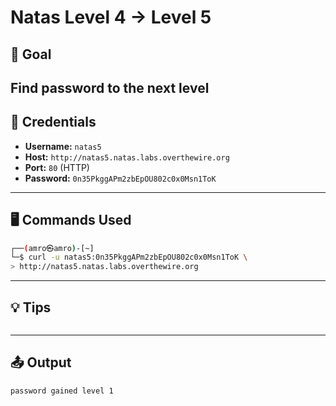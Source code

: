 # Natas Level 4 → Level 5

## 🧠 Goal

Find password to the next level
---

## 🔐 Credentials

- **Username:** `natas5`  
- **Host:** `http://natas5.natas.labs.overthewire.org`   
- **Port:** `80` (HTTP)  
- **Password:** `0n35PkggAPm2zbEpOU802c0x0Msn1ToK` 

---

## 🖥️ Commands Used

```bash
┌──(amro㉿amro)-[~]
└─$ curl -u natas5:0n35PkggAPm2zbEpOU802c0x0Msn1ToK \
> http://natas5.natas.labs.overthewire.org     
```
___

## 💡 Tips
```bash

```
___

## 📤 Output
```bash
password gained level 1
```
